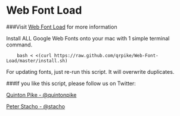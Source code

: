 # Web Font Load

###Visit [Web Font Load](http://webfontload.com) for more information


Install ALL Google Web Fonts onto your mac with 1 simple terminal command.

		bash < <(curl https://raw.github.com/qrpike/Web-Font-Load/master/install.sh)

For updating fonts, just re-run this script. It will overwrite duplicates.

###If you like this script, please follow us on Twitter:

[Quinton Pike - @quintonpike](https://twitter.com/QuintonPike)

[Peter Stacho - @stacho](https://twitter.com/stacho)

